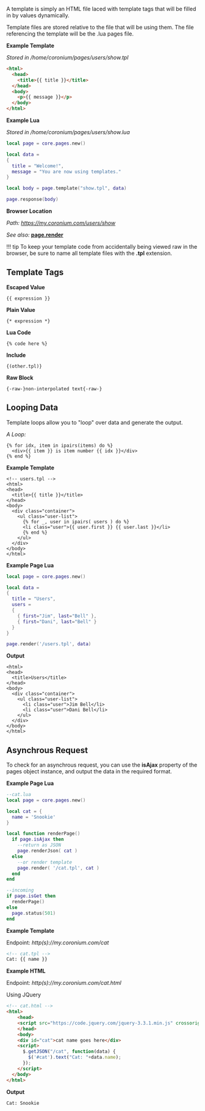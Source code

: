 A template is simply an HTML file laced with template tags that will be filled in by values dynamically. 

Template files are stored relative to the file that will be using them. The file referencing the template will be the .lua pages file.

__Example Template__

_Stored in /home/coronium/pages/users/show.tpl_

```html
<html>
  <head>
    <title>{{ title }}</title>
  </head>
  <body>
    <p>{{ message }}</p>
  </body>
</html>
```

__Example Lua__

_Stored in /home/coronium/pages/users/show.lua_

```lua
local page = core.pages.new()

local data = 
{
  title = "Welcome!",
  message = "You are now using templates."
}

local body = page.template("show.tpl", data)

page.response(body)
```

__Browser Location__

_Path: https://my.coronium.com/users/show_

_See also:_ __[page.render](/server/modules/pages/api/#render)__

!!! tip
    To keep your template code from accidentally being viewed raw in the browser, be sure to name all template files with the __.tpl__ extension.

## Template Tags

__Escaped Value__

```
{{ expression }}
```

__Plain Value__

```
{* expression *}
```

__Lua Code__

```
{% code here %}
```

__Include__

```
{(other.tpl)}
```

__Raw Block__

```
{-raw-}non-interpolated text{-raw-}
```

## Looping Data

Template loops allow you to "loop" over data and generate the output.

_A Loop:_

```
{% for idx, item in ipairs(items) do %}
  <div>{{ item }} is item number {{ idx }}</div>
{% end %}
```

__Example Template__

```
<!-- users.tpl -->
<html>
<head>
  <title>{{ title }}</title>
</head>
<body>
  <div class="container">
    <ul class="user-list">
      {% for _, user in ipairs( users ) do %}
      <li class="user">{{ user.first }} {{ user.last }}</li>
      {% end %}
    </ul>
  </div>
</body>
</html>
```

__Example Page Lua__

```lua
local page = core.pages.new()

local data =
{
  title = "Users",
  users =
  {
    { first="Jim", last="Bell" },
    { first="Dani", last="Bell" }
  }
}

page.render('/users.tpl', data)
```

__Output__

```
<html>
<head>
  <title>Users</title>
</head>
<body>
  <div class="container">
    <ul class="user-list">
      <li class="user">Jim Bell</li>
      <li class="user">Dani Bell</li>
    </ul>
  </div>
</body>
</html>
```

## Asynchrous Request

To check for an asynchrous request, you can use the __isAjax__ property of the pages object instance, and output the data in the required format.

__Example Page Lua__

```lua
--cat.lua
local page = core.pages.new()

local cat = {
  name = 'Snookie'
}

local function renderPage()
  if page.isAjax then
    --return as JSON
    page.renderJson( cat )
  else
    --or render template
    page.render( '/cat.tpl', cat )
  end
end

--incoming
if page.isGet then
  renderPage()
else
  page.status(501)
end
```

__Example Template__

Endpoint: _http(s)://my.coronium.com/cat_

```html
<!-- cat.tpl -->
Cat: {{ name }}
```

__Example HTML__

Endpoint: _http(s)://my.coronium.com/cat.html_

Using JQuery

```html
<!-- cat.html -->
<html>
	<head>
    <script src="https://code.jquery.com/jquery-3.3.1.min.js" crossorigin="anonymous"></script>
	</head>
	<body>
    <div id="cat">cat name goes here</div>
    <script>
      $.getJSON("/cat", function(data) {
        $('#cat').text("Cat: "+data.name);
      });
    </script>
  </body>
</html>
```

__Output__

```html
Cat: Snookie
```